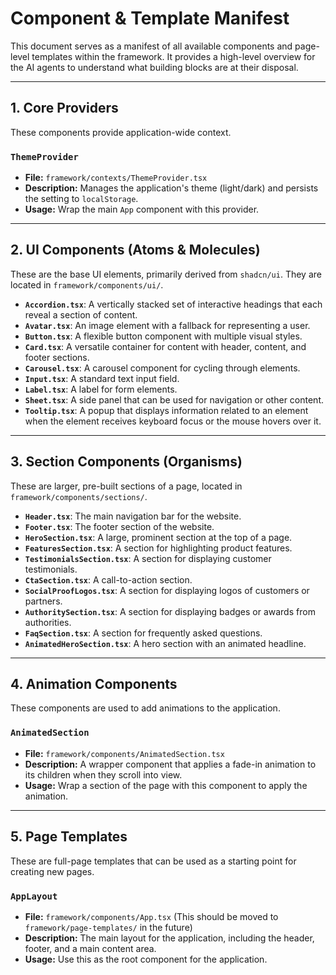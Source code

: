 # Component & Template Manifest

This document serves as a manifest of all available components and page-level templates within the framework. It provides a high-level overview for the AI agents to understand what building blocks are at their disposal.

--- 

## 1. Core Providers

These components provide application-wide context.

### `ThemeProvider`
- **File:** `framework/contexts/ThemeProvider.tsx`
- **Description:** Manages the application's theme (light/dark) and persists the setting to `localStorage`.
- **Usage:** Wrap the main `App` component with this provider.

--- 

## 2. UI Components (Atoms & Molecules)

These are the base UI elements, primarily derived from `shadcn/ui`. They are located in `framework/components/ui/`.

- **`Accordion.tsx`**: A vertically stacked set of interactive headings that each reveal a section of content.
- **`Avatar.tsx`**: An image element with a fallback for representing a user.
- **`Button.tsx`**: A flexible button component with multiple visual styles.
- **`Card.tsx`**: A versatile container for content with header, content, and footer sections.
- **`Carousel.tsx`**: A carousel component for cycling through elements.
- **`Input.tsx`**: A standard text input field.
- **`Label.tsx`**: A label for form elements.
- **`Sheet.tsx`**: A side panel that can be used for navigation or other content.
- **`Tooltip.tsx`**: A popup that displays information related to an element when the element receives keyboard focus or the mouse hovers over it.

--- 

## 3. Section Components (Organisms)

These are larger, pre-built sections of a page, located in `framework/components/sections/`.

- **`Header.tsx`**: The main navigation bar for the website.
- **`Footer.tsx`**: The footer section of the website.
- **`HeroSection.tsx`**: A large, prominent section at the top of a page.
- **`FeaturesSection.tsx`**: A section for highlighting product features.
- **`TestimonialsSection.tsx`**: A section for displaying customer testimonials.
- **`CtaSection.tsx`**: A call-to-action section.
- **`SocialProofLogos.tsx`**: A section for displaying logos of customers or partners.
- **`AuthoritySection.tsx`**: A section for displaying badges or awards from authorities.
- **`FaqSection.tsx`**: A section for frequently asked questions.
- **`AnimatedHeroSection.tsx`**: A hero section with an animated headline.

---

## 4. Animation Components

These components are used to add animations to the application.

### `AnimatedSection`
- **File:** `framework/components/AnimatedSection.tsx`
- **Description:** A wrapper component that applies a fade-in animation to its children when they scroll into view.
- **Usage:** Wrap a section of the page with this component to apply the animation.

---

## 5. Page Templates

These are full-page templates that can be used as a starting point for creating new pages.

### `AppLayout`
- **File:** `framework/components/App.tsx` (This should be moved to `framework/page-templates/` in the future)
- **Description:** The main layout for the application, including the header, footer, and a main content area.
- **Usage:** Use this as the root component for the application.